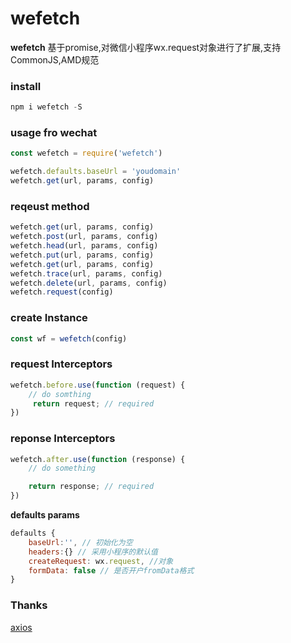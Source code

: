 # wefetch

**wefetch** 基于promise,对微信小程序wx.request对象进行了扩展,支持CommonJS,AMD规范

### install 
```javascript
npm i wefetch -S
```

### usage fro wechat

```javascript
const wefetch = require('wefetch')
```

```javascript
wefetch.defaults.baseUrl = 'youdomain'
wefetch.get(url, params, config)
```


### reqeust method

```javascript
wefetch.get(url, params, config)
wefetch.post(url, params, config)
wefetch.head(url, params, config)
wefetch.put(url, params, config)
wefetch.get(url, params, config)
wefetch.trace(url, params, config)
wefetch.delete(url, params, config)
wefetch.request(config)
```
### create Instance
```javascript
const wf = wefetch(config)
```

### request Interceptors
```javascript
wefetch.before.use(function (request) {
	// do somthing
	 return request; // required
})
```
### reponse Interceptors
```javascript
wefetch.after.use(function (response) {
	// do something

	return response; // required
})
```
**defaults params** 
``` javascript
defaults {
	baseUrl:'', // 初始化为空
	headers:{} // 采用小程序的默认值
	createRequest: wx.request, //对象
	formData: false // 是否开户fromData格式
}
```
### Thanks
[axios](https://github.com/axios/axios)
